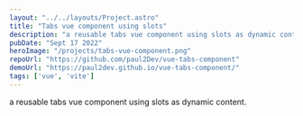 ```yaml
---
layout: "../../layouts/Project.astro"
title: "Tabs vue component using slots"
description: "a reusable tabs vue component using slots as dynamic content."
pubDate: "Sept 17 2022"
heroImage: "/projects/tabs-vue-component.png"
repoUrl: "https://github.com/paul2Dev/vue-tabs-component"
demoUrl: "https://paul2dev.github.io/vue-tabs-component/"
tags: ['vue', 'vite']
--- 
```


a reusable tabs vue component using slots as dynamic content.